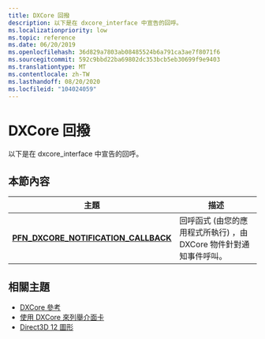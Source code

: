 ```yaml
---
title: DXCore 回撥
description: 以下是在 dxcore_interface 中宣告的回呼。
ms.localizationpriority: low
ms.topic: reference
ms.date: 06/20/2019
ms.openlocfilehash: 36d829a7803ab08485524b6a791ca3ae7f8071f6
ms.sourcegitcommit: 592c9bbd22ba69802dc353bcb5eb30699f9e9403
ms.translationtype: MT
ms.contentlocale: zh-TW
ms.lasthandoff: 08/20/2020
ms.locfileid: "104024059"
---
```

# <a name="dxcore-callbacks"></a>DXCore 回撥

以下是在 dxcore_interface 中宣告的回呼。

## <a name="in-this-section"></a>本節內容

| 主題 | 描述 |
|-|-|
| [**PFN_DXCORE_NOTIFICATION_CALLBACK**](./dxcore_interface/nc-dxcore_interface-pfn_dxcore_notification_callback.md) | 回呼函式 (由您的應用程式所執行) ，由 DXCore 物件針對通知事件呼叫。 |

## <a name="related-topics"></a>相關主題

* [DXCore 參考](./dxcore-reference.md)
* [使用 DXCore 來列舉介面卡](./dxcore-enum-adapters.md)
* [Direct3D 12 圖形](../direct3d12/direct3d-12-graphics.md)